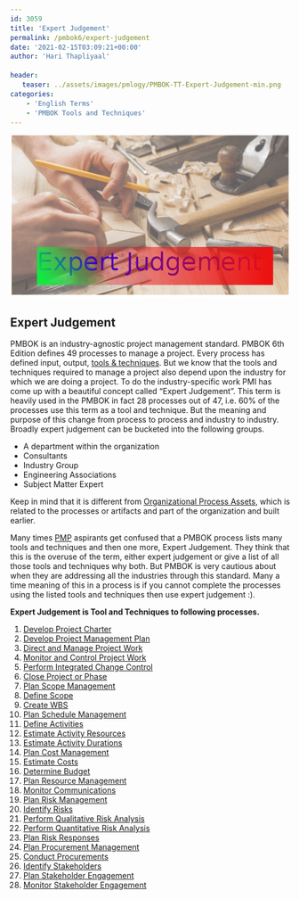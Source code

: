 ```yaml
---
id: 3059   
title: 'Expert Judgement'
permalink: /pmbok6/expert-judgement
date: '2021-02-15T03:09:21+00:00'
author: 'Hari Thapliyaal'

header:
   teaser: ../assets/images/pmlogy/PMBOK-TT-Expert-Judgement-min.png
categories:
    - 'English Terms'
    - 'PMBOK Tools and Techniques'
---
```


![](../assets/images/pmlogy/PMBOK-TT-Expert-Judgement-min.png)

## Expert Judgement

PMBOK is an industry-agnostic project management standard. PMBOK 6th Edition defines 49 processes to manage a project. Every process has defined input, output, [tools &amp; techniques](/pmbok6/pmbok-tools-techniques). But we know that the tools and techniques required to manage a project also depend upon the industry for which we are doing a project. To do the industry-specific work PMI has come up with a beautiful concept called “Expert Judgement”. This term is heavily used in the PMBOK in fact 28 processes out of 47, i.e. 60% of the processes use this term as a tool and technique. But the meaning and purpose of this change from process to process and industry to industry. Broadly expert judgement can be bucketed into the following groups.

- A department within the organization
- Consultants
- Industry Group
- Engineering Associations
- Subject Matter Expert

Keep in mind that it is different from [Organizational Process Assets](/pmbok6/Organizational-Process-Assets), which is related to the processes or artifacts and part of the organization and built earlier.

Many times [PMP](pmi.org) aspirants get confused that a PMBOK process lists many tools and techniques and then one more, Expert Judgement. They think that this is the overuse of the term, either expert judgement or give a list of all those tools and techniques why both. But PMBOK is very cautious about when they are addressing all the industries through this standard. Many a time meaning of this in a process is if you cannot complete the processes using the listed tools and techniques then use expert judgement :).

**Expert Judgement is Tool and Techniques to following processes.**

1. [Develop Project Charter](/pmbok6/Develop-Project-Charter)
2. [Develop Project Management Plan](/pmbok6/Develop-Project-Management-Plan)
3. [Direct and Manage Project Work](/pmbok6/Direct-and-Manage-Project-Work)
4. [Monitor and Control Project Work](/pmbok6/Monitor-and-Control-Project-Work)
5. [Perform Integrated Change Control](/pmbok6/Perform-Integrated-Change-Control)
6. [Close Project or Phase](/pmbok6/Close-Project-or-Phase)
7. [Plan Scope Management](/pmbok6/Plan-Scope-Management)
8. [Define Scope](/pmbok6/Define-Scope)
9. [Create WBS](/pmbok6/Create-WBS)
10. [Plan Schedule Management](/pmbok6/Plan-Schedule-Management)
11. [Define Activities](/pmbok6/Define-Activities)
12. [Estimate Activity Resources](/pmbok6/Estimate-Activity-Resources)
13. [Estimate Activity Durations](/pmbok6/Estimate-Activity-Durations)
14. [Plan Cost Management](/pmbok6/Plan-Cost-Management)
15. [Estimate Costs](/pmbok6/Estimate-Costs)
16. [Determine Budget](/pmbok6/Determine-Budget)
17. [Plan Resource Management](/pmbok6/Plan-Resource-Management)
18. [Monitor Communications](/pmbok6/Monitor-Communications)
19. [Plan Risk Management](/pmbok6/Plan-Risk-Management)
20. [Identify Risks](/pmbok6/Identify-Risks)
21. [Perform Qualitative Risk Analysis](/pmbok6/Perform-Qualitative-Risk-Analysis)
22. [Perform Quantitative Risk Analysis](/pmbok6/Perform-Quantitative-Risk-Analysis)
23. [Plan Risk Responses](/pmbok6/Plan-Risk-Responses)
24. [Plan Procurement Management](/pmbok6/Plan-Procurement-Management)
25. [Conduct Procurements](/pmbok6/Conduct-Procurements)
26. [Identify Stakeholders](/pmbok6/Identify-Stakeholders)
27. [Plan Stakeholder Engagement](/pmbok6/Plan-Stakeholder-Engagement)
28. [Monitor Stakeholder Engagement](/pmbok6/Monitor-Stakeholder-Engagement)